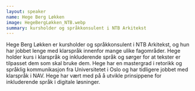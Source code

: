 ```yaml
---
layout: speaker
name: Hege Berg Løkken
image: HegeBergLøkken_NTB.webp
summary: kursholder og språkkonsulent i NTB Arkitekst
---
```

Hege Berg Løkken er kursholder og språkkonsulent i NTB Arkitekst, og hun har jobbet lenge med klarspråk innenfor mange ulike fagområder. Hege holder kurs i klarspråk og inkluderende språk og sørger for at tekster er tilpasset dem som skal bruke dem. Hege har en mastergrad i retorikk og språklig kommunikasjon fra Universitetet i Oslo og har tidligere jobbet med klarspråk i NAV. Hege har vært med på å utvikle prinsippene for inkluderende språk i digitale løsninger.
